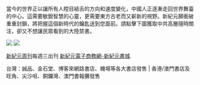 ﻿<p>當今的世界正以讓所有人瞠目結舌的方向和速度變化，中國人正逐漸走回世界舞臺的中心。這需要敏銳智慧的心靈，更需要東方古老而又嶄新的視野。新紀元願衝破重重封鎖，將把握這個新時代的鑰匙送到您面前。請點擊下圖獲取中共高層隨時關注，卻又不想讓民眾看到的大陸禁書。
</p>
<a id="user-content-header" href="https://dsmnwost9qow6.cloudfront.net/cn/books/shop?m=https://dsmnwost9qow6.cloudfront.net&amp;u=1001web"><img border="0" src="https://cloud.githubusercontent.com/assets/19661274/16028172/eb36cb2e-321f-11e6-90e4-c0677ebd0759.jpg" style="max-width:100%;"></a>

<img src="https://cloud.githubusercontent.com/assets/19661274/16099611/82086396-339c-11e6-89e2-241320f5f270.png">

<p><a id="user-content-xjyweekly" href="https://github.com/xjy16/weekly">新紀元周刊</a>每週三出刊
<a id="user-content-xjyweekly" href="https://dsmnwost9qow6.cloudfront.net/cn/books/shop?m=https://dsmnwost9qow6.cloudfront.net&amp;u=1001web">新紀元電子商務網-新紀元書城</a>.</p>

<p>台灣：誠品、金石堂、博客來網路書店、機場等各大書店發售 | 香港/澳門書店及旺角、尖沙咀、銅鑼灣、澳門書報攤發售</p>
